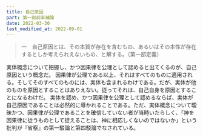 ```yaml
---
title: 自己原因
part: 第一部前半補論
date: 2022-03-30
last_modified_at: 2022-09-01
---
```

>一　自己原因とは、その本質が存在を含むもの、あるいはその本性が存在するとしか考えられえないもの、と解する。（第一部定義）

実体概念について把握し、かつ因果律を公理として認めると出てくるのが、自己原因という概念だ。
因果律が公理である以上、それはすべてのものに適用される。そしてそのすべてのものには、実体も含まれるわけである。だが、実体が他のものを原因とすることはありえない。従ってそれは、自己自身を原因とすることになるわけだ。
実体を認め、かつ因果律を公理として認めるならば、実体が自己原因であることは必然的に導かれることである。ただ、実体概念について曖昧かつ、因果律が公理であることを確信していない者が当時いたらしく、「神を因果律に従うものとして捉えることは、神に相応しくないのではないか」という批判が『省察』の第一駁論と第四駁論でなされている。
